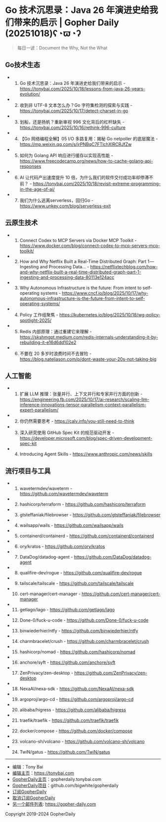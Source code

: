 # Go 技术沉思录：Java 26 年演进史给我们带来的启示 | Gopher Daily (20251018)ʕ◔ϖ◔ʔ

>每日一谚：Document the Why, Not the What

## Go技术生态


- 1. Go 技术沉思录：Java 26 年演进史给我们带来的启示 - https://tonybai.com/2025/10/18/lessons-from-java-26-years-evolution/

- 2. 收到非 UTF-8 文本怎么办？Go 字符集检测的探索与实践 - https://tonybai.com/2025/10/17/detect-charset-in-go

- 3. 划船，还是扬帆？重新审视 996 文化背后的杠杆缺失 - https://tonybai.com/2025/10/16/rethink-996-culture

- 4. 【Go 网络编程全解】05 I/O 多路复用：揭秘 Go netpoller 的底层魔法 - https://mp.weixin.qq.com/s/jrPNBqC7FTlchXlRCRJfZw

- 5. 如何为 Golang API 响应进行缓存以实现高性能 - https://www.freecodecamp.org/news/how-to-cache-golang-api-responses

- 6. AI 让代码产出速度提升 10 倍，为什么我们的软件交付成功率却停滞不前？ - https://tonybai.com/2025/10/18/revisit-extreme-programming-in-the-age-of-ai/

- 7. 我们为什么逃离serverless，回归Go - https://www.unkey.com/blog/serverless-exit


## 云原生技术


- 1. Connect Codex to MCP Servers via Docker MCP Toolkit - https://www.docker.com/blog/connect-codex-to-mcp-servers-mcp-toolkit/

- 2. How and Why Netflix Built a Real-Time Distributed Graph: Part 1 — Ingesting and Processing Data… - https://netflixtechblog.com/how-and-why-netflix-built-a-real-time-distributed-graph-part-1-ingesting-and-processing-data-80113e124acc

- 3. Why Autonomous Infrastructure is the future: From intent to self-operating systems - https://www.cncf.io/blog/2025/10/17/why-autonomous-infrastructure-is-the-future-from-intent-to-self-operating-systems/

- 4. Policy 工作组聚焦 - https://kubernetes.io/blog/2025/10/18/wg-policy-spotlight-2025/

- 5. Redis 内部原理：通过重建它来理解 - https://skshmgpt.medium.com/redis-internals-understanding-it-by-rebuilding-it-e16d6dd102e2

- 6. 不要在 20 多岁时浪费时间不去冒险 - https://blog.nateliason.com/p/dont-waste-your-20s-not-taking-big


## 人工智能


- 1. 扩展 LLM 推理：张量并行、上下文并行和专家并行方面的创新 - https://engineering.fb.com/2025/10/17/ai-research/scaling-llm-inference-innovations-tensor-parallelism-context-parallelism-expert-parallelism/

- 2. 你仍然需要思考 - https://calv.info/you-still-need-to-think

- 3. 深入研究使用 GitHub Spec Kit 的规范驱动开发 - https://developer.microsoft.com/blog/spec-driven-development-spec-kit

- 4. Introducing Agent Skills - https://www.anthropic.com/news/skills


## 流行项目与工具


- 1. wavetermdev/waveterm - https://github.com/wavetermdev/waveterm

- 2. hashicorp/terraform - https://github.com/hashicorp/terraform

- 3. gtsteffaniak/filebrowser - https://github.com/gtsteffaniak/filebrowser

- 4. wailsapp/wails - https://github.com/wailsapp/wails

- 5. containerd/containerd - https://github.com/containerd/containerd

- 6. ory/kratos - https://github.com/ory/kratos

- 7. DataDog/datadog-agent - https://github.com/DataDog/datadog-agent

- 8. qualifire-dev/rogue - https://github.com/qualifire-dev/rogue

- 9. tailscale/tailscale - https://github.com/tailscale/tailscale

- 10. cert-manager/cert-manager - https://github.com/cert-manager/cert-manager

- 11. getlago/lago - https://github.com/getlago/lago

- 12. Done-0/fuck-u-code - https://github.com/Done-0/fuck-u-code

- 13. binwiederhier/ntfy - https://github.com/binwiederhier/ntfy

- 14. charmbracelet/crush - https://github.com/charmbracelet/crush

- 15. hashicorp/nomad - https://github.com/hashicorp/nomad

- 16. anchore/syft - https://github.com/anchore/syft

- 17. ZenPrivacy/zen-desktop - https://github.com/ZenPrivacy/zen-desktop

- 18. NexaAI/nexa-sdk - https://github.com/NexaAI/nexa-sdk

- 19. argoproj/argo-cd - https://github.com/argoproj/argo-cd

- 20. alibaba/higress - https://github.com/alibaba/higress

- 21. traefik/traefik - https://github.com/traefik/traefik

- 22. docker/compose - https://github.com/docker/compose

- 23. volcano-sh/volcano - https://github.com/volcano-sh/volcano

- 24. TwiN/gatus - https://github.com/TwiN/gatus


----

- 编辑：Tony Bai
- [编辑主页](https://tonybai.com)：https://tonybai.com
- [GopherDaily主页](https://gopherdaily.tonybai.com)：gopherdaily.tonybai.com
- [GopherDaily项目](https://github.com/bigwhite/gopherdaily)：github.com/bigwhite/gopherdaily
- [订阅GopherDaily](https://gopherdaily.tonybai.com/subscribe)
- [取消订阅GopherDaily](https://gopherdaily.tonybai.com/unsubscribe)
- [另一个邮件列表](https://gopher-daily.com): https://gopher-daily.com

Copyright 2019-2024 GopherDaily
